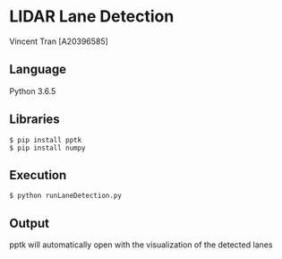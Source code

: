 # LIDAR Lane Detection

Vincent Tran [A20396585]  

## Language

Python 3.6.5  


## Libraries

```
$ pip install pptk  
$ pip install numpy
```

## Execution

```
$ python runLaneDetection.py  
```  

## Output

pptk will automatically open with the visualization of the detected lanes